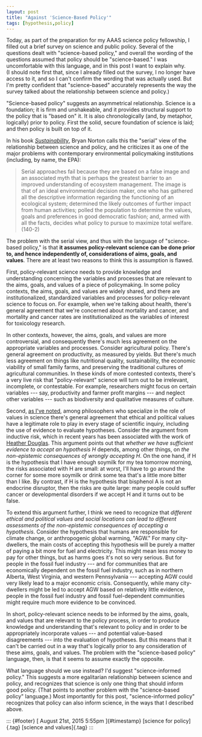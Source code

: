 ```yaml
---
layout: post
title: "Against 'Science-Based Policy'"
tags: [hypothesis,policy]
---
```



Today, as part of the preparation for my AAAS science policy fellowship, I filled out a brief survey on science and public policy. Several of the questions dealt with "science-based policy," and overall the wording of the questions assumed that policy should be "science-based." I was uncomfortable with this language, and in this post I want to explain why.\
(I should note first that, since I already filled out the survey, I no longer have access to it, and so I can't confirm the wording that was actually used. But I'm pretty confident that "science-based" accurately represents the way the survey talked about the relationship between science and policy.)

"Science-based policy" suggests an asymmetrical relationship. Science is a foundation; it is firm and unshakeable, and it provides structural support to the policy that is "based on" it. It is also chronologically (and, by metaphor, logically) prior to policy. First the solid, secure foundation of science is laid; and then policy is built on top of it.

In his book [*Sustainability*](https://books.google.com/books?id=HT4fUGN11VIC&lpg=PP1&dq=norton%2C%20sustainability&pg=PA140#v=onepage&q&f=false), Bryan Norton calls this the "serial" view of the relationship between science and policy, and he criticizes it as one of the major problems with contemporary environmental policymaking institutions (including, by name, the EPA):

> Serial approaches fail because they are based on a false image and an associated myth that is perhaps the greatest barrier to an improved understanding of ecosystem management. The image is that of an ideal environmental decision maker, one who has gathered all the descriptive information regarding the functioning of an ecological system; determined the likely outcomes of further impact from human activities; polled the population to determine the values, goals and preferences in good democratic fashion; and, armed with all the facts, decides what policy to pursue to maximize total welfare. (140-2)

The problem with the serial view, and thus with the language of "science-based policy," is that **it assumes policy-relevant science can be done prior to, and hence independently of, considerations of aims, goals, and values**. There are at least two reasons to think this is assumption is flawed.

First, policy-relevant science needs to provide knowledge and understanding concerning the variables and processes that are relevant to the aims, goals, and values of a piece of policymaking. In some policy contexts, the aims, goals, and values are widely shared, and there are institutionalized, standardized variables and processes for policy-relevant science to focus on. For example, when we're talking about health, there's general agreement that we're concerned about mortality and cancer, and mortality and cancer rates are institutionalized as the variables of interest for toxicology research.

In other contexts, however, the aims, goals, and values are more controversial, and consequently there's much less agreement on the appropriate variables and processes. Consider agricultural policy. There's general agreement on productivity, as measured by yields. But there's much less agreement on things like nutritional quality, sustainability, the economic viability of small family farms, and preserving the traditional cultures of agricultural communities. In these kinds of more contested contexts, there's a very live risk that "policy-relevant" science will turn out to be irrelevant, incomplete, or contestable. For example, researchers might focus on certain variables --- say, productivity and farmer profit margins --- and neglect other variables --- such as biodiversity and qualitative measures of culture.

Second, [as I've noted](http://link.springer.com/article/10.1007%2Fs11229-014-0447-9), among philosophers who specialize in the role of values in science there's general agreement that ethical and political values have a legitimate role to play in every stage of scientific inquiry, including the use of evidence to evaluate hypotheses. Consider the argument from inductive risk, which in recent years has been associated with the work of [Heather Douglas](https://books.google.com/books?id=LcFvKeOJRmgC&lpg=PP1&dq=douglas%2C%20science%2C%20policy&pg=PP1#v=onepage&q&f=false). This argument points out that *whether we have sufficient evidence to accept an hypothesis H* depends, among other things, on *the non-epistemic consequences of wrongly accepting H*. On the one hand, if H is the hypothesis that I have enough soymilk for my tea tomorrow morning, the risks associated with H are small: at worst, I'll have to go around the corner for some more soymilk or drink some tea that's a little more bitter than I like. By contrast, if H is the hypothesis that bisphenol A is not an endocrine disruptor, then the risks are quite large: many people could suffer cancer or developmental disorders if we accept H and it turns out to be false.

To extend this argument further, I think we need to recognize that *different ethical and political values and social locations can lead to different assessments of the non-epistemic consequences of accepting a hypothesis*. Consider the hypothesis that humans are responsible for climate change, or anthropogenic global warming, "AGW." For many city-dwellers, the main costs of accepting this hypothesis will be purely a matter of paying a bit more for fuel and electricity. This might mean less money to pay for other things, but as harms goes it's not so very serious. But for people in the fossil fuel industry --- and for communities that are economically dependent on the fossil fuel industry, such as in northern Alberta, West Virginia, and western Pennsylvania --- accepting AGW could very likely lead to a major economic crisis. Consequently, while many city-dwellers might be led to accept AGW based on relatively little evidence, people in the fossil fuel industry and fossil fuel-dependent communities might require much more evidence to be convinced.

In short, policy-relevant science needs to be informed by the aims, goals, and values that are relevant to the policy process, in order to produce knowledge and understanding that's relevant to policy and in order to be appropriately incorporate values --- and potential value-based disagreements --- into the evaluation of hypotheses. But this means that it can't be carried out in a way that's logically prior to any consideration of these aims, goals, and values. The problem with the "science-based policy" language, then, is that it seems to assume exactly the opposite.

What language should we use instead? I'd suggest "science-informed policy." This suggests a more egalitarian relationship between science and policy, and recognizes that science is only one thing that should inform good policy. (That points to another problem with the "science-based policy" language.) Most importantly for this post, "science-informed policy" recognizes that policy can also inform science, in the ways that I described above.

::: {#footer}
[ August 21st, 2015 5:55pm ]{#timestamp} [science for policy]{.tag} [science and values]{.tag}
:::

